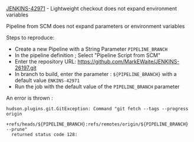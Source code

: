 [JENKINS-42971](https://issues.jenkins-ci.org/browse/JENKINS-42971) - Lightweight checkout does not expand environment variables

Pipeline from SCM does not expand parameters or environment variables 

Steps to reproduce:

* Create a new Pipeline with a String Parameter  `PIPELINE_BRANCH`
* In the pipeline definition ; Select "Pipeline Script from SCM"
* Enter the repository URL: https://github.com/MarkEWaite/JENKINS-26197.git
* In branch to build, enter the parameter  : `${PIPELINE_BRANCH}` with a default value `ENKINS-42971`
* Run the job with the default value of the `PIPELINE_BRANCH` parameter
 
An error is thrown :
```
hudson.plugins.git.GitException: Command "git fetch --tags --progress origin 
  +refs/heads/${PIPELINE_BRANCH}:refs/remotes/origin/${PIPELINE_BRANCH} --prune" 
  returned status code 128:
```
